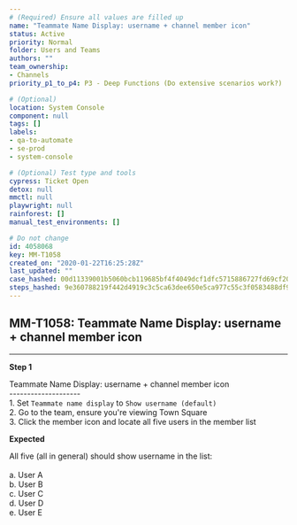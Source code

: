```yaml
---
# (Required) Ensure all values are filled up
name: "Teammate Name Display: username + channel member icon"
status: Active
priority: Normal
folder: Users and Teams
authors: ""
team_ownership: 
- Channels
priority_p1_to_p4: P3 - Deep Functions (Do extensive scenarios work?)

# (Optional)
location: System Console
component: null
tags: []
labels: 
- qa-to-automate
- se-prod
- system-console

# (Optional) Test type and tools
cypress: Ticket Open
detox: null
mmctl: null
playwright: null
rainforest: []
manual_test_environments: []

# Do not change
id: 4058068
key: MM-T1058
created_on: "2020-01-22T16:25:28Z"
last_updated: ""
case_hashed: 00d11339001b5060bcb119685bf4f4049dcf1dfc5715886727fd69cf20ec0c5168301f76efb68467eb61537309753941
steps_hashed: 9e360788219f442d4919c3c5ca63dee650e5ca977c55c3f0583488df96f2cc2a5f515ff1b48361549cf78efd2ed75567
---
```


<!-- (Auto-generated) Based on frontmatter's "key" and "name" -->

## MM-T1058: Teammate Name Display: username + channel member icon

---

**Step 1**

Teammate Name Display: username + channel member icon\
\--------------------\
1\. Set `Teammate name display` to `Show username (default)`\
2\. Go to the team, ensure you're viewing Town Square\
3\. Click the member icon and locate all five users in the member list

**Expected**

All five (all in general) should show username in the list:\
\
a. User A\
b. User B\
c. User C\
d. User D\
e. User E
